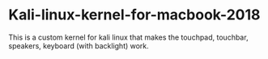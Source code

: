 # Kali-linux-kernel-for-macbook-2018
This is a custom kernel for kali linux that makes the touchpad, touchbar, speakers, keyboard (with backlight) work.

